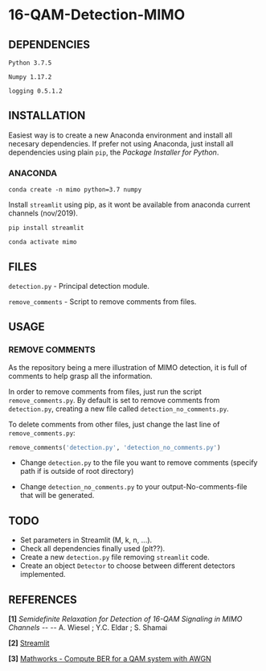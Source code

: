 # 16-QAM-Detection-MIMO



## DEPENDENCIES

`Python 3.7.5`

`Numpy 1.17.2`

`logging 0.5.1.2`

## INSTALLATION

Easiest way is to create a new Anaconda environment and install all necesary dependencies.
If prefer not using Anaconda, just install all dependencies using plain `pip`, the _Package Installer for Python_.

### ANACONDA 

`conda create -n mimo python=3.7 numpy`

Install `streamlit` using pip, as it wont be available from anaconda current channels (nov/2019).

`pip install streamlit`

`conda activate mimo`


## FILES
`detection.py`      - Principal detection module.

`remove_comments`   - Script to remove comments from files.

## USAGE

### REMOVE COMMENTS
As the repository being a mere illustration of MIMO detection, it is full of comments to help grasp all the information.

In order to remove comments from files, just run the script `remove_comments.py`. By default is set to remove comments from `detection.py`, creating a new file called `detection_no_comments.py`.

To delete comments from other files, just change the last line of `remove_comments.py`:

```python
remove_comments('detection.py', 'detection_no_comments.py')
```

* Change `detection.py` to the file you want to remove comments (specify path if is outside of root directory) 

* Change `detection_no_comments.py` to your output-No-comments-file that will be generated.

## TODO
* Set parameters in Streamlit (M, k, n, ...).
* Check all dependencies finally used (plt??).
* Create a new `detection.py` file removing `streamlit` code.
* Create an object `Detector` to choose between different detectors implemented.

## REFERENCES
**[1]** _Semidefinite Relaxation for Detection of 16-QAM Signaling in MIMO Channels_ -- -- A. Wiesel ; Y.C. Eldar ; S. Shamai

**[2]** [Streamlit](https://streamlit.io/)

**[3]** [Mathworks - Compute BER for a QAM system with AWGN](https://www.mathworks.com/help/comm/gs/compute-ber-for-a-qam-system-with-awgn-using-matlab.html
)


